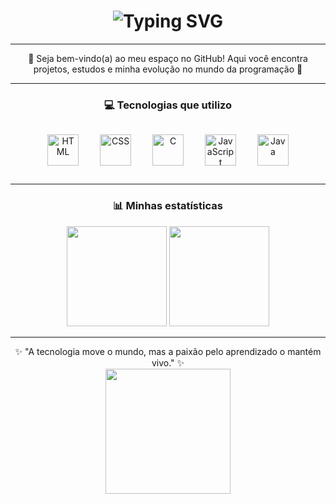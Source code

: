 <!-- Título com efeito -->
<h1 align="center">
  <img src="https://readme-typing-svg.herokuapp.com?font=Fira+Code&size=28&pause=1000&color=8A2BE2&center=true&vCenter=true&width=500&lines=👩🏻‍💻+Geovana+Blasius;Desenvolvedora+Full+Stack;Apaixonada+por+Tecnologia" alt="Typing SVG" />
</h1>

---

<!-- Apresentação -->
<p align="center">
  🌟 Seja bem-vindo(a) ao meu espaço no GitHub!  
  Aqui você encontra projetos, estudos e minha evolução no mundo da programação 🚀
</p>

---

<!-- Tecnologias -->
<h3 align="center">💻 Tecnologias que utilizo</h3>
<p align="center">
  <img src="https://cdn.jsdelivr.net/gh/devicons/devicon/icons/html5/html5-original.svg" title="HTML" width="50px" style="margin: 15px;" />
  <img src="https://cdn.jsdelivr.net/gh/devicons/devicon/icons/css3/css3-original.svg" title="CSS" width="50px" style="margin: 15px;" />
  <img src="https://cdn.jsdelivr.net/gh/devicons/devicon/icons/c/c-original.svg" title="C" width="50px" style="margin: 15px;" />
  <img src="https://cdn.jsdelivr.net/gh/devicons/devicon/icons/javascript/javascript-original.svg" title="JavaScript" width="50px" style="margin: 15px;" />
  <img src="https://cdn.jsdelivr.net/gh/devicons/devicon/icons/java/java-original.svg" title="Java" width="50px" style="margin: 15px;" />
</p>

---

<!-- Estatísticas -->
<h3 align="center">📊 Minhas estatísticas</h3>
<p align="center">
  <img height="160" src="https://github-readme-stats.vercel.app/api/top-langs/?username=GeovanaBlasius&theme=tokyonight&layout=compact&custom_title=Linguagens&langs_count=9" />
  <img height="160" src="https://github-readme-stats.vercel.app/api?username=GeovanaBlasius&show_icons=true&theme=tokyonight&count_private=true" />
</p>

---

<!-- Mensagem final -->
<p align="center">
  ✨ "A tecnologia move o mundo, mas a paixão pelo aprendizado o mantém vivo." ✨  
  <br>
  <img src="https://media.giphy.com/media/L8K62iTDkzGX6/giphy.gif" width="200"/>
</p>
